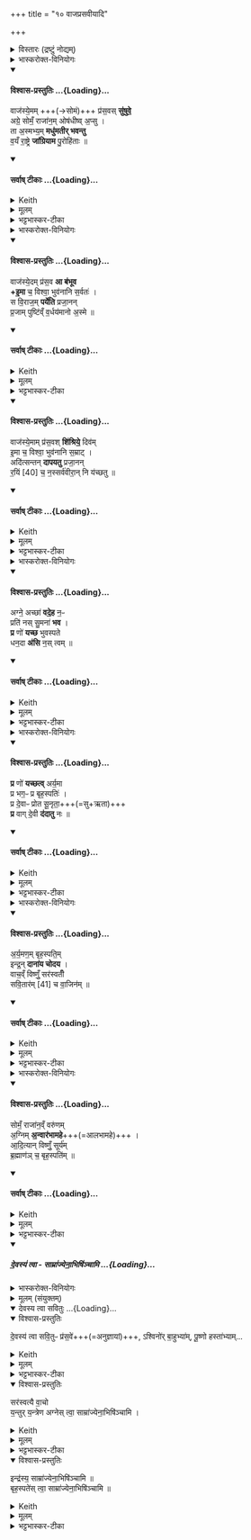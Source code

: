 +++
title = "१० वाजप्रसवीयादि"

+++

<details><summary>विस्तारः (द्रष्टुं नोद्यम्)</summary>

१-३ त्रिष्टुप् जगती वा
४-७ अनुष्टुप्  
वाजप्रसवीयसप्तान्नहोमः, अभिषेकमन्त्राश्च
</details>
<details><summary>भास्करोक्त-विनियोगः</summary>

1सप्त वाजप्रसवीयान् जुहोति - वाजस्येति ॥  
तत्राद्यास्तिस्रस्त्रिष्टुभः, अन्त्या अनुष्टुभः ।
</details>
<div class="js_include" newlevelforh1="4" title="विश्वास-प्रस्तुतिः" unfilled url="/vedAH_yajuH/taittirIyam/sArasvata-vibhAgaH/saMhitA/Rk/vishvAsa-prastutiH/1/7_aiShTika-yAjamAnAdi/10_vAjaprasavIyAdi/02_vAjasyemam_prasavas.md">
<details open><summary><h4>विश्वास-प्रस्तुतिः ...{Loading}...</h4></summary>

वाज॑स्ये॒मम् +++(→सोमं)+++ प्र॑स॒वस् **सु॑षुवे॒**  
अग्रे॒ सोमँ॒ राजा॑न॒म् ओष॑धीष्व् अ॒प्सु ।  
ता अ॒स्मभ्य॒म् **मधु॑मतीर् भवन्तु**  
व॒यँ रा॒ष्ट्रे **जा॑ग्रियाम** पु॒रोहि॑ताः  ॥
</details>
</div>
<div class="js_include" newlevelforh1="4" title="सर्वाष् टीकाः" unfilled url="/vedAH_yajuH/taittirIyam/sArasvata-vibhAgaH/saMhitA/Rk/sarvASh_TIkAH/1/7_aiShTika-yAjamAnAdi/10_vAjaprasavIyAdi/02_vAjasyemam_prasavas.md">
<details open><summary><h4>सर्वाष् टीकाः ...{Loading}...</h4></summary>
<details><summary>Keith</summary>

The instigation of strength pressed in aforetime  
This Soma, the lord in the plants, in the waters;  
Be they full of sweetness for us;  
May we as Purohitas watch over the kingship.
</details>
<details><summary>मूलम्</summary>

वाज॑स्ये॒मम्प्र॑स॒वस्सु॑षुवे॒ अग्रे॒ सोमँ॒ राजा॑न॒मोष॑धीष्व॒प्सु ।  
ता अ॒स्मभ्य॒म्मधु॑मतीर्भवन्तु व॒यँ रा॒ष्ट्रे जा॑ग्रियाम पु॒रोहि॑ताः  ॥
</details>
<details><summary>भट्टभास्कर-टीका</summary>

**वाजस्यान्नस्य प्रसव** उत्पत्तिः, उत्पत्तिहेतुर्वा इदं कर्म, देवो वा सविता । **इमं** सोमं राजानं ओषधीष्वप्सु च **सुषुवे** उदपीपदत् आधिपत्येन तासु प्रवर्तयामास । अग्रे प्रथममेव ताः तादृश्यः सोमसम्बन्धा ओषधयः आपश्च अस्मभ्यमस्मदर्थं मधुमतीः मधुमत्यः मुधुरसवत्यो वा भवन्तु । 'वा छन्दसि' इति पूर्वसवर्णदीर्घत्वम् । वयं च तद्वत्तया राष्ट्रे जाग्रियाम प्रबुध्येमहि अप्रमत्ता भवेम । 'छन्दस्युभयथा ' इत्युभयभावात् 'रिङ्शयग्लिङ्क्षु' सलोपश्च । पुरोहिता धर्मकार्येष्वग्रतः कृताः प्रधानभूता इत्यर्थः । 'पुरोव्ययम्' इति गतित्वात् 'गतिरनन्तरः' इति पूर्वपदपकृतिस्वरत्वम् ॥
</details>
</details>
</div>
<details><summary>भास्करोक्त-विनियोगः</summary>

2अथ द्वितीया - 
</details>
<div class="js_include" newlevelforh1="4" title="विश्वास-प्रस्तुतिः" unfilled url="/vedAH_yajuH/taittirIyam/sArasvata-vibhAgaH/saMhitA/Rk/vishvAsa-prastutiH/1/7_aiShTika-yAjamAnAdi/10_vAjaprasavIyAdi/03_vAjasyedam_prasava.md">
<details open><summary><h4>विश्वास-प्रस्तुतिः ...{Loading}...</h4></summary>

वाज॑स्ये॒दम् प्र॑स॒व **आ ब॑भूव  
+इ॒मा** च॒ विश्वा॒ भुव॑नानि स॒र्वतः॑ ।   
स वि॒राज॒म् **पर्ये॑ति** प्रजा॒नन्  
प्र॒जाम् पुष्टि॑व्ँ व॒र्धय॑मानो अ॒स्मे  ॥
</details>
</div>
<div class="js_include" newlevelforh1="4" title="सर्वाष् टीकाः" unfilled url="/vedAH_yajuH/taittirIyam/sArasvata-vibhAgaH/saMhitA/Rk/sarvASh_TIkAH/1/7_aiShTika-yAjamAnAdi/10_vAjaprasavIyAdi/03_vAjasyedam_prasava.md">
<details open><summary><h4>सर्वाष् टीकाः ...{Loading}...</h4></summary>
<details><summary>Keith</summary>

The instigation of strength hath pervaded  
This (world) and all these worlds on every side;  
He goeth around knowing pre-eminence,  
Increasing offspring and prosperity for us.
</details>
<details><summary>मूलम्</summary>

वाज॑स्ये॒दम्प्र॑स॒व आ ब॑भूवे॒मा च॒ विश्वा॒ भुव॑नानि स॒र्वतः॑ ।   
स वि॒राज॒म्पर्ये॑ति प्रजा॒नन्प्र॒जाम्पुष्टि॑व्ँव॒र्धय॑मानो अ॒स्मे  ॥
</details>
<details><summary>भट्टभास्कर-टीका</summary>

वाजस्य प्रसवः प्रसवहेतुः इदं कर्म आ बभूव उदपादि । अनन्तरं चेमानि विश्वानि भुवनानि भूतजातान्या बभूवुः । सर्वतः सर्वेण प्रकारेण । 'शेश्छन्दसि' इति शेर्लोपः । स वाजस्य प्रसवः अन्नं वा कर्म वा विराजं प्रजापति कर्मपक्षे अन्नं पर्येति प्राप्नोति । प्रजानन् प्रजानन्निव मयैतत्कर्तव्यमिति विद्वानिव प्रजां पुष्टिञ्च वर्धयमानः वर्धयितुम् । हेतौ शानच्, अदुपदेशाल्लसार्वधातुकानुदात्तत्वे धातुस्वरः । अस्मे अस्माकं अस्मदर्थम् । 'सुपां सुलुक्' इति शे आदेशः, उदात्तनिवृत्तिस्वरेण तस्योदात्तत्वम् ॥
</details>
</details>
</div>
<div class="js_include" newlevelforh1="4" title="विश्वास-प्रस्तुतिः" unfilled url="/vedAH_yajuH/taittirIyam/sArasvata-vibhAgaH/saMhitA/Rk/vishvAsa-prastutiH/1/7_aiShTika-yAjamAnAdi/10_vAjaprasavIyAdi/04_vAjasyemAm_prasavash.md">
<details open><summary><h4>विश्वास-प्रस्तुतिः ...{Loading}...</h4></summary>

वाज॑स्ये॒माम् प्र॑स॒वश् **शि॑श्रिये॒** दिव॑म्  
इ॒मा च॒ विश्वा॒ भुव॑नानि स॒म्राट् ।   
अदि॑त्सन्तन् **दापयतु** प्रजा॒नन्  
र॒यिं [40] च॒ न॒स्सर्व॑वीरा॒न् नि य॑च्छतु  ॥
</details>
</div>
<div class="js_include" newlevelforh1="4" title="सर्वाष् टीकाः" unfilled url="/vedAH_yajuH/taittirIyam/sArasvata-vibhAgaH/saMhitA/Rk/sarvASh_TIkAH/1/7_aiShTika-yAjamAnAdi/10_vAjaprasavIyAdi/04_vAjasyemAm_prasavash.md">
<details open><summary><h4>सर्वाष् टीकाः ...{Loading}...</h4></summary>
<details><summary>Keith</summary>

The instigation of strength rested on this sky  
And all these worlds as king;  
May the wise one make the niggard to be generous,  
And may he accord us wealth [1] with all heroes.
</details>
<details><summary>मूलम्</summary>

वाज॑स्ये॒माम्प्र॑स॒वश्शि॑श्रिये॒ दिव॑मि॒मा च॒ विश्वा॒ भुव॑नानि स॒म्राट् ।   
अदि॑त्सन्तन्दापयतु प्रजा॒नन्र॒यिं [40] च॒ न॒स्सर्व॑वीरा॒न्नि य॑च्छतु  ॥
</details>
<details><summary>भट्टभास्कर-टीका</summary>

3अथ तृतीया - वाजस्य प्रसवो यथोक्तस्वरूपः इमां दिवं पृथिवीम् । त्रिष्वपि लोकेषु दिव्शब्दो वर्तते । यथा 'तृतीयस्यामितो दिवि' इति । शिश्रिये श्रितवान् इमं लोकं धारयितुम् । अनेन हीहत्यानां स्थितिर्भवति कर्मणा वा वृष्ट्यादिद्वारेण तत इमानि विश्वानि भुवनानि सप्रसवश्शिश्रिये । अन्नेन हि कर्मणा वृष्ट्यादिद्वारेण विश्वेषां भुवनानां स्थितिर्भवति यथा 'तस्मादीतः प्रदानं देवा उप जविन्ति' इति । सम्राट् संहतदीप्तिः नोस्मभ्यं अदित्सन्तं दातुमनिच्छन्तं दापयतु । यो हि दित्सन् भवति स हि स्वयमेव ददाति । प्रजानन् प्रज्ञावानिव अस्मद्विषये प्रवर्तताम् । किञ्च - रयिं धनं च सर्ववीरपुरुषान् नियच्छतु नियमयतु ददातु अस्मासु स्थापयतु वा ॥
</details>
</details>
</div>
<details><summary>भास्करोक्त-विनियोगः</summary>

4अथ चतुर्थी - अग्न इति ॥ 
</details>
<div class="js_include" newlevelforh1="4" title="विश्वास-प्रस्तुतिः" unfilled url="/vedAH_yajuH/taittirIyam/sArasvata-vibhAgaH/saMhitA/Rk/vishvAsa-prastutiH/1/7_aiShTika-yAjamAnAdi/10_vAjaprasavIyAdi/05_agne_achChA.md">
<details open><summary><h4>विश्वास-प्रस्तुतिः ...{Loading}...</h4></summary>

अग्ने॒ अच्छा॑ **वदे॒ह** न॒ᳶ  
प्रति॑ नस् सु॒मना॑ **भव** ।   
**प्र** णो॑ **यच्छ** भुवस्पते  
धन॒दा **अ॑सि** न॒स् त्वम्  ॥
</details>
</div>
<div class="js_include" newlevelforh1="4" title="सर्वाष् टीकाः" unfilled url="/vedAH_yajuH/taittirIyam/sArasvata-vibhAgaH/saMhitA/Rk/sarvASh_TIkAH/1/7_aiShTika-yAjamAnAdi/10_vAjaprasavIyAdi/05_agne_achChA.md">
<details open><summary><h4>सर्वाष् टीकाः ...{Loading}...</h4></summary>
<details><summary>Keith</summary>

O Agni, speak to us;  
To us be thou kindly disposed;  
Further us, O lord of the world  
Thou art the giver of wealth to us.
</details>
<details><summary>मूलम्</summary>

अग्ने॒ अच्छा॑ वदे॒ह न॒ᳶ प्रति॑ नस्सु॒मना॑ भव ।   
प्र णो॑ यच्छ भुवस्पते धन॒दा अ॑सि न॒स्त्वम्  ॥
</details>
<details><summary>भट्टभास्कर-टीका</summary>

हे अग्ने इहास्मिन् कर्मणि नो ऽस्मान् अस्माकं वा इहास्मिन् कर्मणि अच्छवद आभिमुख्येन वद अस्मद्धितं ब्रूहि ।  

किञ्च - नो ऽस्मान् प्रति सुमनाः कल्याणमतिश्च भव मनसा च अस्मद्धितमनुचिन्तयेत्यर्थः । किं वः क्रियतामिति चेत् ; नोस्मभ्यं प्रयच्छ देहि धनमिति गम्यते ; 'धनदा असि' इति वक्ष्यमाणत्वात् । 'उपसर्गाद्बहुलम्' इति नसो णत्वम् । भुवस्पते पृथिव्याः पते । 'षष्ठ्य्वाः पतिपुत्र' इति सत्वम् । धनदाः धनस्य दाता धनं दातुं समर्थः त्वमस्माकमसि । तस्माद्देहीति ॥
</details>
</details>
</div>
<details><summary>भास्करोक्त-विनियोगः</summary>

5अथ पञ्चमी - प्र ण इति ॥ 
</details>
<div class="js_include" newlevelforh1="4" title="विश्वास-प्रस्तुतिः" unfilled url="/vedAH_yajuH/taittirIyam/sArasvata-vibhAgaH/saMhitA/Rk/vishvAsa-prastutiH/1/7_aiShTika-yAjamAnAdi/10_vAjaprasavIyAdi/06_pra_No.md">
<details open><summary><h4>विश्वास-प्रस्तुतिः ...{Loading}...</h4></summary>

**प्र** णो॑ **यच्छत्व्** अर्य॒मा  
प्र भग॒ᳶ प्र बृह॒स्पतिः॑ ।  
प्र दे॒वाᳶ प्रोत सू॒नृता॒+++(=सु+ऋता)+++  
**प्र** वाग् दे॒वी **द॑दातु** नः  ॥
</details>
</div>
<div class="js_include" newlevelforh1="4" title="सर्वाष् टीकाः" unfilled url="/vedAH_yajuH/taittirIyam/sArasvata-vibhAgaH/saMhitA/Rk/sarvASh_TIkAH/1/7_aiShTika-yAjamAnAdi/10_vAjaprasavIyAdi/06_pra_No.md">
<details open><summary><h4>सर्वाष् टीकाः ...{Loading}...</h4></summary>
<details><summary>Keith</summary>

May Aryaman further us,  
May Bhaga, may Brhaspati,  
May the gods, and the bounteous one;  
May the goddess speech be bountiful to us.
</details>
<details><summary>मूलम्</summary>

प्र णो॑ यच्छत्वर्य॒मा प्र भग॒ᳶ प्र बृह॒स्पतिः॑ ।  
प्र दे॒वाᳶ प्रोत सू॒नृता॒ प्र वाग्दे॒वी द॑दातु नः  ॥
</details>
<details><summary>भट्टभास्कर-टीका</summary>

नः अस्मभ्यमर्यमा प्रयच्छतु यावद्दातव्यं तत्सर्वं ददातु भगश्च, बृहस्पतिश्च देवाश्च । उत अपि च सूनृता प्रियवाक् यज्ञः वाग्देवी सरस्वती च प्रददातु अस्मभ्यम् । बृहस्पतिशब्दे सुट्स्वरावुक्तौ । शोभना च ऋता च सूनृता पृषोदरादिः ॥
</details>
</details>
</div>
<details><summary>भास्करोक्त-विनियोगः</summary>

6षष्ठी - अर्यमणमिति ॥ 
</details>
<div class="js_include" newlevelforh1="4" title="विश्वास-प्रस्तुतिः" unfilled url="/vedAH_yajuH/taittirIyam/sArasvata-vibhAgaH/saMhitA/Rk/vishvAsa-prastutiH/1/7_aiShTika-yAjamAnAdi/10_vAjaprasavIyAdi/07_aryamaNam_bRhaspatim.md">
<details open><summary><h4>विश्वास-प्रस्तुतिः ...{Loading}...</h4></summary>

अ॒र्य॒मण॒म् बृह॒स्पति॒म्  
इन्द्र॒न् **दाना॑य चोदय** ।  
वाच॒व्ँ विष्णुँ॒ सर॑स्वतीँ  
सवि॒तार॑म् [41] च वा॒जिन॑म्  ॥
</details>
</div>
<div class="js_include" newlevelforh1="4" title="सर्वाष् टीकाः" unfilled url="/vedAH_yajuH/taittirIyam/sArasvata-vibhAgaH/saMhitA/Rk/sarvASh_TIkAH/1/7_aiShTika-yAjamAnAdi/10_vAjaprasavIyAdi/07_aryamaNam_bRhaspatim.md">
<details open><summary><h4>सर्वाष् टीकाः ...{Loading}...</h4></summary>
<details><summary>Keith</summary>

Aryaman, Brhaspati, Indra,  
Impel to give us gifts,  
Speech, Visnu, Sarasvat!,  
And Savitr the strong.
</details>
<details><summary>मूलम्</summary>

अ॒र्य॒मण॒म्बृह॒स्पति॒मिन्द्र॒न्दाना॑य चोदय ।  
वाच॒व्ँविष्णुँ॒ सर॑स्वतीँ सवि॒तार॑म् [41] च॒ वा॒जिन॑म्  ॥
</details>
<details><summary>भट्टभास्कर-टीका</summary>

हे अग्ने दानाय चोदय अभिमतानि दापय । वाग्ग्रहणं सरस्वतीविशेषणं नदीनिवृत्त्यर्थम् । सवितृविशेषणं वाजिग्रहणम् ॥
</details>
</details>
</div>
<details><summary>भास्करोक्त-विनियोगः</summary>

7सप्तमी - सोममिति ॥ 
</details>
<div class="js_include" newlevelforh1="4" title="विश्वास-प्रस्तुतिः" unfilled url="/vedAH_yajuH/taittirIyam/sArasvata-vibhAgaH/saMhitA/Rk/vishvAsa-prastutiH/1/7_aiShTika-yAjamAnAdi/10_vAjaprasavIyAdi/08_somaM_rAjAnav.N.md">
<details open><summary><h4>विश्वास-प्रस्तुतिः ...{Loading}...</h4></summary>

सोमँ॒ राजा॑न॒व्ँ वरु॑णम्  
अ॒ग्निम् **अ॒न्वार॑भामहे**+++(=आलभामहे)+++ ।  
आ॒दि॒त्यान् विष्णुँ॒ सूर्य॑म्  
ब्र॒ह्माण॑ञ् च॒ बृह॒स्पति॑म् ॥
</details>
</div>
<div class="js_include" newlevelforh1="4" title="सर्वाष् टीकाः" unfilled url="/vedAH_yajuH/taittirIyam/sArasvata-vibhAgaH/saMhitA/Rk/sarvASh_TIkAH/1/7_aiShTika-yAjamAnAdi/10_vAjaprasavIyAdi/08_somaM_rAjAnav.N.md">
<details open><summary><h4>सर्वाष् टीकाः ...{Loading}...</h4></summary>
<details><summary>Keith</summary>

Soma the king, Varuna,  
Agni, we grasp,  
The Adityas, Visnu, Surya  
And Brhaspati, the Brahman (priest).
</details>
<details><summary>मूलम्</summary>

सोमँ॒ राजा॑न॒व्ँवरु॑णम॒ग्निम॒न्वार॑भामहे ।  
आ॒दि॒त्यान् विष्णुँ॒ सूर्य॑म्ब्र॒ह्माण॑ञ्च॒ बृह॒स्पति॑म् ॥
</details>
<details><summary>भट्टभास्कर-टीका</summary>

सोमादीनग्निं च त्वामन्वारभामहे . यूयमेव प्रथमं कर्म आरभध्वम्, अभिमतप्रदत्वात् ; वयन्तु युष्मानन्वारभामहे । यद्वा - अन्वारम्भणमवलम्बनम् । अस्मिन् कर्मणि सोमादीनेवावलम्बामह इति । यद्वा - अन्वारम्भणं पश्चादरम्भणम्, रभिश्च याच्ञायाम् । युष्मद्दानानन्तरं पुनःपुनर्युष्मानेव वयं याचामहे, नान्यान्याचिष्महीति । आदित्यानप्येवमिति ॥
</details>
</details>
</div>
<div class="js_include" includetitle="false" newlevelforh1="5" unfilled url="/vedAH_yajuH/taittirIyam/sArasvata-vibhAgaH/saMhitA/yajuH/sarva-prastutiH/1/7_aiShTika-yAjamAnAdi/10_vAjaprasavIyAdi/devasya_tvA_sAmrAjyenAbhiShinchAmi.md">
<details open><summary><h5>दे॒वस्य॑ त्वा - साम्रा॑ज्येना॒भिषि॑ञ्चामि  ...{Loading}...</h5></summary>
<details><summary>भास्करोक्त-विनियोगः</summary>

8-10अभिषेकमन्त्राः - देवस्येत्यादयः ॥
</details>
<details><summary>मूलम् (संयुक्तम्)</summary>

दे॒वस्य॑ त्वा सवि॒तुᳶ प्र॑स॒वे॑ऽश्विनो॑र्बा॒हुभ्या॑म्पू॒ष्णो हस्ता॑भ्याँ॒ सर॑स्वत्यै वा॒चो य॒न्तुर्य॒न्त्रेणा॒ग्नेस्त्वा॒ साम्रा॑ज्येना॒भिषि॑ञ्चा॒मीन्द्र॑स्य॒ बृह॒स्पते॑स्त्वा॒ साम्रा॑ज्येना॒भिषि॑ञ्चामि ॥ [42]
</details>
<div class="js_include" includetitle="false" newlevelforh1="5" unfilled="" url="/vedAH_yajuH/taittirIyam/sArasvata-vibhAgaH/saMhitA/yajuH/sarva-prastutiH/1/1_darshapUrNamAsAdi/04_havirnirvApaH/devasya_tvA_savituH.md">
<details open><summary><h10>देवस्य त्वा सवितुः ...{Loading}...</h10></summary>
<details open><summary>विश्वास-प्रस्तुतिः</summary>

दे॒वस्य॑ त्वा सवि॒तुᳶ प्र॑स॒वे॑+++(=अनुज्ञायां)+++,
ऽश्विनो॑र् बा॒हुभ्या॑म्,
पू॒ष्णो हस्ता॑भ्याम्…
</details>
<details><summary>Keith</summary>

On the instigation of god Savitr,  
with the arms of the Aśvins,  
with the hands of Pusan.
</details>
<details><summary>मूलम्</summary>

दे॒वस्य॑ त्वा सवि॒तुᳶ प्र॑स॒वे॑ऽश्विनो॑र् बा॒हुभ्या॑म्,
पू॒ष्णो हस्ता॑भ्यां॒…
</details>
<details><summary>भट्टभास्कर-टीका</summary>

**सवितुस्** सर्वप्रेरकस्य **देवस्य** **प्रसवे** प्रेरणायां तेनैव प्रेरितोहं  

'थाथघञ्क्ताजबित्रकाणाम्' (पा.सू. 6.2.144) इति सूत्रेण प्रसवशब्दोन्तोदात्तः । **अश्विनोर्बाहुभ्यां** नत्वात्मीयाभ्यामिति स्तुतिः । 'अश्विनौ हि देवानामध्वर्यू आस्ताम्' (तै.ब्रा. 3.2.4) । तथा **पूष्ण** एव **हस्ताभ्यां** पाणितलाभ्याम् । उदात्तनिवृत्तिस्वरेण षष्ठ्या उदात्तत्वम्॥
______________
सावित्रो व्याख्यातः । सवितुर् देवस्यानुज्ञाने **अश्विनोर्** एव **बाहुभ्यां पूष्ण** एव **हस्ताभ्याम्** । न त्व् आत्मीयाभ्यामिति ॥
______________
तत्र सावित्रो व्याख्यातः ।  
सवितुर्देवस्य प्रसवे अनुज्ञायां लब्धायामेव  
अश्विनोरेव बाहुम्यां नात्मीयाभ्यां  
पूष्णो हस्ताभ्यां
</details>
</details>
</div>
<details open><summary>विश्वास-प्रस्तुतिः</summary>

सर॑स्वत्यै वा॒चो  
य॒न्तुर् य॒न्त्रेण
अग्नेस् त्वा॒ साम्रा॑ज्येना॒भिषि॑ञ्चामि  ।
</details>
<details><summary>Keith</summary>

with the bond of Sarasvati, of speech, the binder, I anoint thee with the lordship of Agni,
</details>
<details><summary>मूलम्</summary>

सर॑स्वत्यै वा॒चो य॒न्तुर्य॒न्त्रेण
अग्नेस्त्वा॒ साम्रा॑ज्येना॒भिषि॑ञ्चामि  ।
</details>
<details><summary>भट्टभास्कर-टीका</summary>

सरस्वत्यै सरस्वत्याः । षष्ठ्यर्थे चतुर्थी ॥ सरस्वत्या वाचस्सम्बन्धिना यन्तुर्यन्त्रेण यन्तुरप्यन्यस्य यन्त्रणेन यमनेन । सामान्येन वा विवक्ष्यते, यन्त्र्याः वाचस्सरस्वत्याः यन्त्रणेन अग्नेश्च साम्राज्येन त्वामभिषिञ्चामि । सङ्गतं राजतीति सम्राट्, 'मो राजि समः क्वौ', 'गुणवचनब्राह्मणादिभ्यः' इति ष्यञ् ।
</details>
<details open><summary>विश्वास-प्रस्तुतिः</summary>

इन्द्र॑स्य॒ साम्रा॑ज्येना॒भिषि॑ञ्चामि ॥  
बृह॒स्पते॑स् त्वा॒ साम्रा॑ज्येना॒भिषि॑ञ्चामि ॥
</details>
<details><summary>Keith</summary>

with the lordship of Indra, of Brhaspati, I anoint thee.
</details>
<details><summary>मूलम्</summary>

इन्द्र॑स्य॒ साम्रा॑ज्येना॒भिषि॑ञ्चामि ॥

बृह॒स्पते॑स्त्वा॒ साम्रा॑ज्येना॒भिषि॑ञ्चामि ॥
</details>
<details><summary>भट्टभास्कर-टीका</summary>

एवं 'इन्द्रस्य त्वा साम्राज्येन' 'बृहस्पतेस्त्वा साम्राज्येन', इत्येतौ गतौ ॥

इति सप्तमे दशमोनुवाकः ॥
</details>
</details>
</div>
